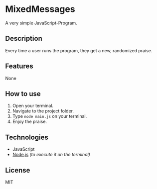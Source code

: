 # MixedMessages
A very simple JavaScript-Program.

## Description
Every time a user runs the program, they get a new, randomized praise. 

## Features
None

## How to use
1. Open your terminal.
2. Navigate to the project folder.
3. Type `node main.js` on your terminal.
4. Enjoy the praise.

## Technologies
+ JavaScript
+ [Node.js](http://nodejs.org/en/) *(to execute it on the terminal)*

## License
MIT
